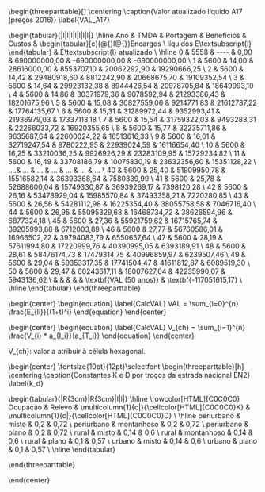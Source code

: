 \begin{threeparttable}[]
\centering
\caption{Valor atualizado líquido A17 (preços 2016)}
\label{VAL_A17}

\begin{tabular}{|l|l|l|l|l|l|l|}
\hline
Ano & TMDA & Portagem & Benefícios      & Custos       & \begin{tabular}[c]{@{}l@{}}Encargos \\ líquidos E\textsubscript{l} \end{tabular} & E\textsubscript{l} atualizado     \\ \hline
0   & 5558 & ----     & 0,00        & 690000000,00 & -690000000,00 & -690000000,00 \\
1   & 5600 & 14,00    & 28616000,00 & 8553707,10   & 20062292,90   & 19290666,25   \\
2   & 5600 & 14,42    & 29480918,60 & 8812242,90   & 20668675,70   & 19109352,54   \\
3   & 5600 & 14,64    & 29923132,38 & 8944426,54   & 20978705,84   & 18649993,10   \\
4   & 5600 & 14,86    & 30371979,36 & 9078592,94   & 21293386,43   & 18201675,96   \\
5   & 5600 & 15,08    & 30827559,06 & 9214771,83   & 21612787,22   & 17764135,67   \\
6   & 5600 & 15,31    & 31289972,44 & 9352993,41   & 21936979,03   & 17337113,18   \\
7   & 5600 & 15,54    & 31759322,03 & 9493288,31   & 22266033,72   & 16920355,65   \\
8   & 5600 & 15,77    & 32235711,86 & 9635687,64   & 22600024,22   & 16513616,33   \\
9   & 5600 & 16,01    & 32719247,54 & 9780222,95   & 22939024,59   & 16116654,40   \\
10  & 5600 & 16,25    & 33210036,25 & 9926926,29   & 23283109,95   & 15729234,82   \\
11  & 5600 & 16,49    & 33708186,79 & 10075830,19  & 23632356,60   & 15351128,22   \\
....& ... & ... & ... & ... & ... & ... \\
40  & 5600 & 25,40    & 51909950,78 & 15516582,14  & 36393368,64   & 7580339,99    \\
41  & 5600 & 25,78    & 52688600,04 & 15749330,87  & 36939269,17   & 7398120,28    \\
42  & 5600 & 26,16    & 53478929,04 & 15985570,84  & 37493358,21   & 7220280,85    \\
43  & 5600 & 26,56    & 54281112,98 & 16225354,40  & 38055758,58   & 7046716,40    \\
44  & 5600 & 26,95    & 55095329,68 & 16468734,72  & 38626594,96   & 6877324,18    \\
45  & 5600 & 27,36    & 55921759,62 & 16715765,74  & 39205993,88   & 6712003,89    \\
46  & 5600 & 27,77    & 56760586,01 & 16966502,22  & 39794083,79   & 6550657,64    \\
47  & 5600 & 28,19    & 57611994,80 & 17220999,76  & 40390995,05   & 6393189,91    \\
48  & 5600 & 28,61    & 58476174,73 & 17479314,75  & 40996859,97   & 6239507,46    \\
49  & 5600 & 29,04    & 59353317,35 & 17741504,47  & 41611812,87   & 6089519,30    \\
50  & 5600 & 29,47    & 60243617,11 & 18007627,04  & 42235990,07   & 5943136,62    \\
    &      &          &             &              & \textbf{VAL (50 anos)} & \textbf{-117051615,17} \\ \hline
\end{tabular}
\end{threeparttable}

\begin{center}
\begin{equation}
\label{CalcVAL}
VAL = \sum_{i=0}^{n} \frac{E_{li}}{(1+t)^i}
\end{equation}
\end{center}


\begin{center}
\begin{equation}
\label{CalcVAL}
V_{ch} = \sum_{i=1}^{n} \frac{V_{i} * a_{I_i}}{a_{T_i}}
\end{equation}
\end{center}

V_{ch}: valor a atribuir à célula hexagonal.

\begin{center}
\fontsize{10pt}{12pt}\selectfont
\begin{threeparttable}[h]
\centering
\caption{Constantes K e D por troços da estrada nacional EN2}
\label{k_d}

\begin{tabular}{|R{3cm}|R{3cm}|l|l|}
\hline
\rowcolor[HTML]{C0C0C0} 
Ocupação   & Relevo     & \multicolumn{1}{c|}{\cellcolor[HTML]{C0C0C0}K} & \multicolumn{1}{c|}{\cellcolor[HTML]{C0C0C0}D} \\ \hline
periurbano & misto      & 0,2                                            & 0,72                                           \\
periurbano & montanhoso & 0,2                                            & 0,72                                           \\
periurbano & plano      & 0,2                                            & 0,72                                           \\
rural      & misto      & 0,14                                           & 0,6                                            \\
rural      & montanhoso & 0,14                                           & 0,6                                            \\
rural      & plano      & 0,1                                            & 0,57                                           \\
urbano     & misto      & 0,14                                           & 0,6                                            \\
urbano     & plano      & 0,1                                            & 0,57                                           \\ \hline
\end{tabular}

\end{threeparttable}

\end{center}


